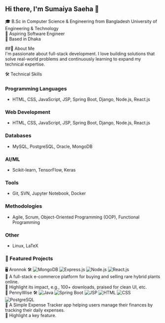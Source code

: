 ## Hi there, I'm Sumaiya Saeha 👋
🎓 B.Sc in Computer Science & Engineering from Bangladesh University of Engineering & Technology<br>
💼 Aspiring Software Engineer<br>
📍 Based in Dhaka

##🚀 About Me<br>
I'm passionate about full-stack development. I love building solutions that solve real-world problems and continuously learning to expand my technical expertise.

🛠️ Technical Skills

### **Programming Languages**<br>
- HTML, CSS, JavaScript, JSP, Spring Boot, Django, Node.js, React.js

### **Web Development**<br>
- HTML, CSS, JavaScript, JSP, Spring Boot, Django, Node.js, React.js

### **Databases**<br>
- MySQL, PostgreSQL, Oracle, MongoDB

### **AI/ML**<br>
- Scikit-learn, TensorFlow, Keras

### **Tools**<br>
- Git, SVN, Jupyter Notebook, Docker

### **Methodologies**<br>
- Agile, Scrum, Object-Oriented Programming (OOP), Functional Programming

### **Other**<br>
- Linux, LaTeX

### **📂 Featured Projects**
🖥️ Aronnok
🛠️ ![MongoDB](https://img.shields.io/badge/MongoDB-000000?style=for-the-badge&logo=mongodb&logoColor=white) ![Express.js](https://img.shields.io/badge/Express.js-000000?style=for-the-badge&logo=express.js&logoColor=white) ![Node.js](https://img.shields.io/badge/Node.js-000000?style=for-the-badge&logo=node.js&logoColor=white)
![React.js](https://img.shields.io/badge/React-000000?style=for-the-badge&logo=react&logoColor=white)<br>
🔹 A full-stack e-commerce platform for buying and selling rare hybrid plants online.<br>
🌟 Highlight its impact, e.g., 100+ downloads, praised for clean UI, etc.<br>
📱 PennyWise
🛠️ ![Java](https://img.shields.io/badge/Java-000000?style=for-the-badge&logo=java&logoColor=white) ![Spring Boot](https://img.shields.io/badge/Spring_Boot-000000?style=for-the-badge&logo=spring&logoColor=white) ![JSP](https://img.shields.io/badge/JSP-000000?style=for-the-badge) ![HTML](https://img.shields.io/badge/HTML-000000?style=for-the-badge&logo=html5&logoColor=white)
![CSS](https://img.shields.io/badge/CSS-000000?style=for-the-badge&logo=css3&logoColor=white) ![PostgreSQL](https://img.shields.io/badge/PostgreSQL-000000?style=for-the-badge&logo=postgresql&logoColor=white)<br>
🔹 A Simple Expense Tracker app helping users manage their finances by tracking their daily expenses.<br>
🌟 Highlight a key feature.<br>
